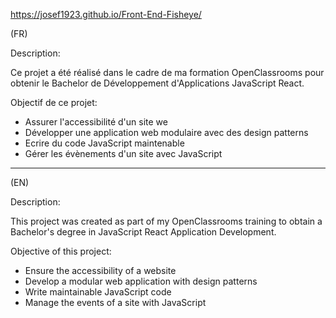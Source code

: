https://josef1923.github.io/Front-End-Fisheye/

(FR)

Description:

Ce projet a été réalisé dans le cadre de ma formation OpenClassrooms pour obtenir le Bachelor de Développement d'Applications JavaScript React.

Objectif de ce projet:
- Assurer l'accessibilité d'un site we
- Développer une application web modulaire avec des design patterns
- Ecrire du code JavaScript maintenable
- Gérer les évènements d'un site avec JavaScript

------------------------------------------------------------------------------------------------------------------------------------------------------------

(EN)

Description:

This project was created as part of my OpenClassrooms training to obtain a Bachelor's degree in JavaScript React Application Development.

Objective of this project:
- Ensure the accessibility of a website
- Develop a modular web application with design patterns
- Write maintainable JavaScript code
- Manage the events of a site with JavaScript
